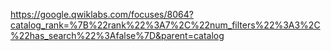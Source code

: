 https://google.qwiklabs.com/focuses/8064?catalog_rank=%7B%22rank%22%3A7%2C%22num_filters%22%3A3%2C%22has_search%22%3Afalse%7D&parent=catalog
